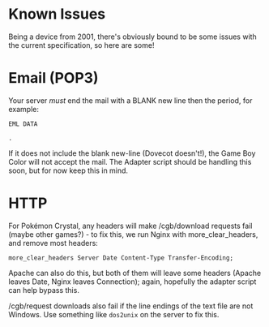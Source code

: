 # Known Issues
Being a device from 2001, there's obviously bound to be some issues with the current specification, so here are some!

# Email (POP3)
Your server *must* end the mail with a BLANK new line then the period, for example:
```
EML DATA

.
```

If it does not include the blank new-line (Dovecot doesn't!), the Game Boy Color will not accept the mail. The Adapter script should be handling this soon, but for now keep this in mind.


# HTTP
For Pokémon Crystal, any headers will make /cgb/download requests fail (maybe other games?) - to fix this, we run Nginx with more_clear_headers, and remove most headers:


`more_clear_headers Server Date Content-Type Transfer-Encoding;`


Apache can also do this, but both of them will leave some headers (Apache leaves Date, Nginx leaves Connection); again, hopefully the adapter script can help bypass this.


/cgb/request downloads also fail if the line endings of the text file are not Windows. Use something like `dos2unix` on the server to fix this.
